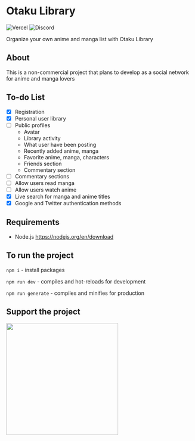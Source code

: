 # Otaku Library
![Vercel](https://vercelbadge.vercel.app/api/kremeshnoi/otaku-library?label=vercel)
![Discord](https://img.shields.io/discord/718432544030195792?label=dicrord)

Organize your own anime and manga list with Otaku Library

## About
This is a non-commercial project that plans to develop as a social network for anime and manga lovers

## To-do List
- [x] Registration
- [x] Personal user library
- [ ] Public profiles
  - Avatar
  - Library activity
  - What user have been posting
  - Recently added anime, manga
  - Favorite anime, manga, characters
  - Friends section
  - Commentary section
- [ ] Commentary sections
- [ ] Allow users read manga
- [ ] Allow users watch anime
- [x] Live search for manga and anime titles
- [x] Google and Twitter authentication methods

## Requirements
 * Node.js https://nodejs.org/en/download

## To run the project
`npm i` - install packages

`npm run dev` - compiles and hot-reloads for development

`npm run generate` - compiles and minifies for production

## Support the project

<a href="https://www.patreon.com/otakulibrary">
  <img src="https://upload.wikimedia.org/wikipedia/commons/thumb/8/82/Patreon_logo_with_wordmark.svg/1280px-Patreon_logo_with_wordmark.svg.png" width="300px">
</a> 
